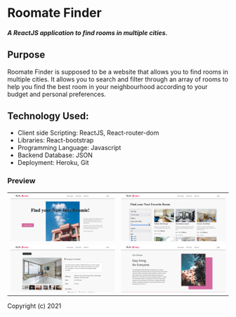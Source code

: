 # Roomate Finder

##### A ReactJS application to find rooms in multiple cities.

## Purpose

Roomate Finder is supposed to be a website that allows you to find rooms in multiple cities. It allows you to search and filter through an array of rooms to help you find the best room in your neighbourhood according to your budget and personal preferences.

## Technology Used:

* Client side Scripting: ReactJS, React-router-dom
* Libraries: React-bootstrap
* Programming Language: Javascript
* Backend Database: JSON
* Deployment: Heroku, Git

### Preview
|  |  |
|---------------|---------------|
| <a href="https://github.com/Moinuddinsheikh/Roomate-finder/blob/main/public/img/homepagewhole.png" target="_blank"> <img src="/public/img/homepagevisible.png" title="Home page mockup"  width="500" style="text-align:center; "> </a> | <a href="https://github.com/Moinuddinsheikh/Roomate-finder/blob/main/public/img/findroomwhole.png" target="_blank"> <img src="/public/img/findroomvisible.png" title="Find room page"  width="500" style="text-align:center; "> </a> | 
| <a href="https://github.com/Moinuddinsheikh/Roomate-finder/blob/main/public/img/roomwhole.png" target="_blank"> <img src="/public/img/roomvisible.png" title="Home page mockup"  width="500" style="text-align:center; "> </a> | <a href="https://github.com/Moinuddinsheikh/Roomate-finder/blob/main/public/img/aboutwhole.png" target="_blank"> <img src="/public/img/aboutvivible.png" title="Home page mockup"  width="500" style="text-align:center; "> </a> |

Copyright (c) 2021
